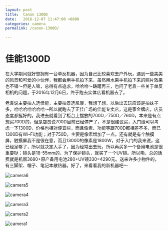 ```yaml
---
layout: post
title:  Canon 1300D
date:   2016-12-07 11:47:00 +0800
categories: camera
permalink: /canon-1300D/

---
```


# 佳能1300D
在大学期间就好想拥有一台单反机器，因为自己比较喜欢去户外玩，遇到一些美美的风景和可爱的小伙伴，我都会用手机拍下来，虽然用水果手机拍下来的照片效果也不错～但是人嘛，总得有点追求，哈哈哈～踌躇再三，也问了老袁一些关于单反相机的问题，于2016年12月6日，终于跑去实体店看机器去了。

老袁说主要拍人选佳能，主要拍景选尼康，我想了想，以后出去玩应该是拍妹子多，哈哈哈哈哈哈哈～所以就跑去了正佳广场的佳能专卖店，这是家金牌店，店员态度都挺好的。我进去就看到了柜台上摆放的700D／750D／760D，本来是有点想买700D的，但是店员说700D目前已经停产了，不是很建议买，入门级可以考虑一下1300D，价格也相对便宜些，而且像素、功能等跟700D都相差不多，而已1300D有Wi-Fi功能；对于750D，主要是像素增加了一点，还有就是有个触摸屏，触摸屏我不是很在意，而且1300D的像素是1800W，对于入门的我来说，这已经足够了，所以就决定入手了，因为经常出去玩，所以再买多一个备用电池是很重要哒；镜头是18-55mm的，为了保护镜头，就买了一个UV镜。所以嘞，总的话费就是机器3680+原产备用电池280+UV镜330=4290元。送来许多小物件的，有三脚架、帽子、笔记本散热器。好了，来看看我的新机器吧～

![camera6](http://7xt7qw.com1.z0.glb.clouddn.com/canon/camera6.jpg)

![camera5](http://7xt7qw.com1.z0.glb.clouddn.com/canon/camera5.jpg)

![camera4](http://7xt7qw.com1.z0.glb.clouddn.com/canon/camera4.jpg)

![camera3](http://7xt7qw.com1.z0.glb.clouddn.com/canon/camera3.jpg)

![camera2](http://7xt7qw.com1.z0.glb.clouddn.com/canon/camera2.jpg?imageView/2/w/800)

![camera1](http://7xt7qw.com1.z0.glb.clouddn.com/canon/camera1.jpg?imageView/2/w/800)

